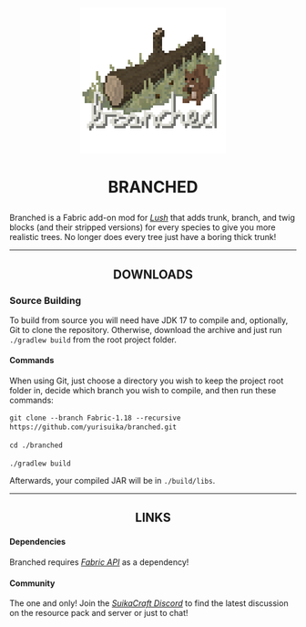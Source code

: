 <p align="center"><img src="https://github.com/yurisuika/Branched/blob/Fabric-1.18/src/main/resources/assets/branched/icon.png?raw=true" width="256" height="256"></p>

# <p align="center">BRANCHED</p>

Branched is a Fabric add-on mod for *[Lush](https://github.com/yurisuika/Lush)* that adds trunk, branch, and twig blocks (and their stripped versions) for every species to give you more realistic trees. No longer does every tree just have a boring thick trunk!

---

## <p align="center">DOWNLOADS</p>

### Source Building

To build from source you will need have JDK 17 to compile and, optionally, Git to clone the repository. Otherwise, download the archive and just run `./gradlew build` from the root project folder.

#### Commands

When using Git, just choose a directory you wish to keep the project root folder in, decide which branch you wish to compile, and then run these commands:

```shell script
git clone --branch Fabric-1.18 --recursive https://github.com/yurisuika/branched.git

cd ./branched

./gradlew build
```

Afterwards, your compiled JAR will be in `./build/libs`.

---

## <p align="center">LINKS</p>

#### Dependencies

Branched requires *[Fabric API](https://www.curseforge.com/minecraft/mc-mods/fabric-api)* as a dependency!

#### Community

The one and only! Join the *[SuikaCraft Discord](https://discord.gg/0zdNEkQle7Qg9C1H)* to find the latest discussion on the resource pack and server or just to chat!
